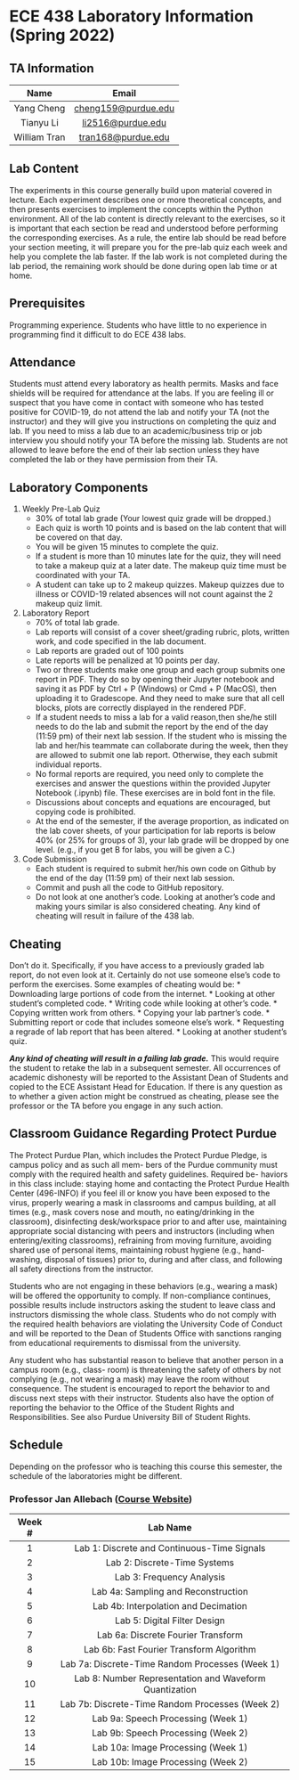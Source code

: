 # ECE 438 Laboratory Information (Spring 2022)

<!-- Lab syllabus can be found [here](./syllabus/syllabus_spring2022.pdf). -->

## TA Information

| Name | Email |
|:----:|:-----:|
| Yang Cheng | cheng159@purdue.edu |
| Tianyu Li  | li2516@purdue.edu |
| William Tran | tran168@purdue.edu |

## Lab Content

The experiments in this course generally build upon material covered in lecture. Each experiment describes one or more theoretical concepts, and then presents exercises to implement the concepts within the Python environment. All of the lab content is directly relevant to the exercises, so it is important that each section be read and understood before performing the corresponding exercises. As a rule, the entire lab should be read before your section meeting, it will prepare you for the pre-lab quiz each week and help you complete the lab faster. If the lab work is not completed during the lab period, the remaining work should be done during open lab time or at home.

## Prerequisites

Programming experience. Students who have little to no experience in programming find it difficult to do ECE 438 labs.

## Attendance

Students must attend every laboratory as health permits. Masks and face shields will be required for attendance at the labs. If you are feeling ill or suspect that you have come in contact with someone who has tested positive for COVID-19, do not attend the lab and notify your TA (not the instructor) and they will give you instructions on completing the quiz and lab. If you need to miss a lab due to an academic/business trip or job interview you should notify your TA before the missing lab. Students are not allowed to leave before the end of their lab section unless they have completed the lab or they have permission from their TA.

## Laboratory Components

1. Weekly Pre-Lab Quiz
    * 30% of total lab grade (Your lowest quiz grade will be dropped.)
    * Each quiz is worth 10 points and is based on the lab content that will be covered on that day.
    * You will be given 15 minutes to complete the quiz.
    * If a student is more than 10 minutes late for the quiz, they will need to take a makeup quiz at a later date. The makeup quiz time must be coordinated with your TA.
    * A student can take up to 2 makeup quizzes. Makeup quizzes due to illness or COVID-19 related absences will not count against the 2 makeup quiz limit.
2. Laboratory Report
    * 70% of total lab grade.
    * Lab reports will consist of a cover sheet/grading rubric, plots, written work, and code specified in the lab document.
    * Lab reports are graded out of 100 points
    * Late reports will be penalized at 10 points per day.
    * Two or three students make one group and each group submits one report in PDF. They do so by opening their Jupyter notebook and saving it as PDF by Ctrl + P (Windows) or Cmd + P (MacOS), then uploading it to Gradescope. And they need to make sure that all cell blocks, plots are correctly displayed in the rendered PDF.
    * If a student needs to miss a lab for a valid reason,then she/he still needs to do the lab and submit the report by the end of the day (11:59 pm) of their next lab session. If the student who is missing the lab and her/his teammate can collaborate during the week, then they are allowed to submit one lab report. Otherwise, they each submit individual reports.
    * No formal reports are required, you need only to complete the exercises and answer the questions within the provided Jupyter Notebook (.ipynb) file. These exercises are in bold font in the file.
    * Discussions about concepts and equations are encouraged, but copying code is prohibited.
    * At the end of the semester, if the average proportion, as indicated on the lab cover sheets, of your participation for lab reports is below 40% (or 25% for groups of 3), your lab grade will be dropped by one level. (e.g., if you get B for labs, you will be given a C.)
3. Code Submission
    * Each student is required to submit her/his own code on Github by the end of the day (11:59 pm) of their next lab session.
    * Commit and push all the code to GitHub repository.
    * Do not look at one another’s code. Looking at another’s code and making yours similar is also considered cheating. Any kind of cheating will result in failure of the 438 lab.

## Cheating

Don’t do it. Specifically, if you have access to a previously graded lab report, do not even look at it. Certainly do not use someone else’s code to perform the exercises. Some examples of cheating would be:
    * Downloading large portions of code from the internet.
    * Looking at other student’s completed code.
    * Writing code while looking at other’s code.
    * Copying written work from others.
    * Copying your lab partner’s code.
    * Submitting report or code that includes someone else’s work.
    * Requesting a regrade of lab report that has been altered.
    * Looking at another student’s quiz.

**_Any kind of cheating will result in a failing lab grade._** This would require the student to retake the lab in a subsequent semester. All occurrences of academic dishonesty will be reported to the Assistant Dean of Students and copied to the ECE Assistant Head for Education. If there is any question as to whether a given action might be construed as cheating, please see the professor or the TA before you engage in any such action.

## Classroom Guidance Regarding Protect Purdue

The Protect Purdue Plan, which includes the Protect Purdue Pledge, is campus policy and as such all mem- bers of the Purdue community must comply with the required health and safety guidelines. Required be- haviors in this class include: staying home and contacting the Protect Purdue Health Center (496-INFO) if you feel ill or know you have been exposed to the virus, properly wearing a mask in classrooms and campus building, at all times (e.g., mask covers nose and mouth, no eating/drinking in the classroom), disinfecting desk/workspace prior to and after use, maintaining appropriate social distancing with peers and instructors (including when entering/exiting classrooms), refraining from moving furniture, avoiding shared use of personal items, maintaining robust hygiene (e.g., hand-washing, disposal of tissues) prior to, during and after class, and following all safety directions from the instructor.

Students who are not engaging in these behaviors (e.g., wearing a mask) will be offered the opportunity to comply. If non-compliance continues, possible results include instructors asking the student to leave class and instructors dismissing the whole class. Students who do not comply with the required health behaviors are violating the University Code of Conduct and will be reported to the Dean of Students Office with sanctions ranging from educational requirements to dismissal from the university.

Any student who has substantial reason to believe that another person in a campus room (e.g., class- room) is threatening the safety of others by not complying (e.g., not wearing a mask) may leave the room without consequence. The student is encouraged to report the behavior to and discuss next steps with their instructor. Students also have the option of reporting the behavior to the Office of the Student Rights and Responsibilities. See also Purdue University Bill of Student Rights.

## Schedule

Depending on the professor who is teaching this course this semester, the schedule of the laboratories might be different.

### Professor Jan Allebach ([Course Website](https://engineering.purdue.edu/~ece438/))

| Week # | Lab Name |
|:------:|:---:|
|1| Lab 1: Discrete and Continuous-Time Signals            |
|2| Lab 2: Discrete-Time Systems                            |
|3| Lab 3: Frequency Analysis                               |
|4| Lab 4a: Sampling and Reconstruction                     |
|5| Lab 4b: Interpolation and Decimation                    |
|6| Lab 5: Digital Filter Design                            |
|7| Lab 6a: Discrete Fourier Transform                      |
|8| Lab 6b: Fast Fourier Transform Algorithm                |
|9| Lab 7a: Discrete-Time Random Processes (Week 1)         |
|10| Lab 8: Number Representation and Waveform Quantization |
|11| Lab 7b: Discrete-Time Random Processes (Week 2)        |
|12| Lab 9a: Speech Processing (Week 1)                     |
|13| Lab 9b: Speech Processing (Week 2)                     |
|14| Lab 10a: Image Processing (Week 1)                     |
|15| Lab 10b: Image Processing (Week 2)                     |

<!-- ### Professor Mimi Boutin -->

